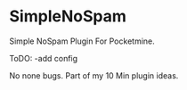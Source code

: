 # SimpleNoSpam
Simple NoSpam Plugin For Pocketmine. 

ToDO:
-add config

No none bugs.
Part of my 10 Min plugin ideas.
